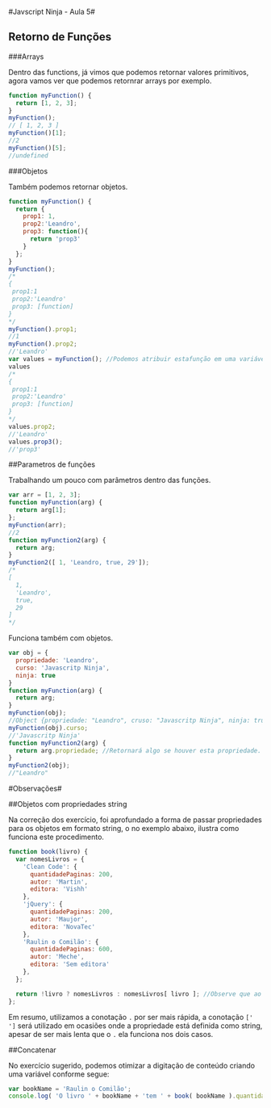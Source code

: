 #Javscript Ninja - Aula 5#

## Retorno de Funções

###Arrays

Dentro das functions, já vimos que podemos retornar valores primitivos, agora vamos ver que podemos retornrar arrays por exemplo.

```javascript
function myFunction() {
  return [1, 2, 3];
}
myFunction();
// [ 1, 2, 3 ]
myFunction()[1];
//2
myFunction()[5];
//undefined
```

###Objetos

Também podemos retornar objetos.

```javascript
function myFunction() {
  return {
    prop1: 1,
    prop2:'Leandro',
    prop3: function(){
      return 'prop3'
    }
  };
}
myFunction();
/*
{
 prop1:1
 prop2:'Leandro'
 prop3: [function]
}
*/
myFunction().prop1;
//1
myFunction().prop2;
//'Leandro'
var values = myFunction(); //Podemos atribuir estafunção em uma variável, que assumirá suas propriedades.
values
/*
{
 prop1:1
 prop2:'Leandro'
 prop3: [function]
}
*/
values.prop2;
//'Leandro'
values.prop3();
//'prop3'
```

##Parametros de funções

Trabalhando um pouco com parâmetros dentro das funções.

```javascript
var arr = [1, 2, 3];
function myFunction(arg) {
  return arg[1];
};
myFunction(arr);
//2
function myFunction2(arg) {
  return arg;
}
myFunction2([ 1, 'Leandro, true, 29']);
/*
[
  1,
  'Leandro',
  true,
  29
]
*/
```

Funciona também com objetos.

```javascript
var obj = {
  propriedade: 'Leandro',
  curso: 'Javascritp Ninja',
  ninja: true
}
function myFunction(arg) {
  return arg;
}
myFunction(obj);
//Object {propriedade: "Leandro", cruso: "Javascritp Ninja", ninja: true}
myFunction(obj).curso;
//'Javascritp Ninja'
function myFunction2(arg) {
  return arg.propriedade; //Retornará algo se houver esta propriedade.
}
myFunction2(obj);
//"Leandro"
```
#Observações#

##Objetos com propriedades string

Na correção dos exercício, foi aprofundado a forma de passar propriedades para os objetos em formato string, o no exemplo abaixo, ilustra como funciona este procedimento.

```js
function book(livro) {
  var nomesLivros = {
    'Clean Code': {
      quantidadePaginas: 200,
      autor: 'Martin',
      editora: 'Vishh'
    },
    'jQuery': {
      quantidadePaginas: 200,
      autor: 'Maujor',
      editora: 'NovaTec'
    },
    'Raulin o Comilão': {
      quantidadePaginas: 600,
      autor: 'Meche',
      editora: 'Sem editora'
    },
  };

  return !livro ? nomesLivros : nomesLivros[ livro ]; //Observe que ao chamar a propriedade do objeto, utilizamos as [] como uma array
};
```

Em resumo, utilizamos a conotação ``` . ``` por ser mais rápida, a conotação ``` [' '] ``` será utilizado em ocasiões onde a propriedade está definida como string, apesar de ser mais lenta que o ``` . ``` ela funciona nos dois casos.

##Concatenar

No exercício sugerido, podemos otimizar a digitação de conteúdo criando uma variável conforme segue:

```js
var bookName = 'Raulin o Comilão';
console.log( 'O livro ' + bookName + 'tem ' + book( bookName ).quantidadePaginas + 'páginas!');
```
